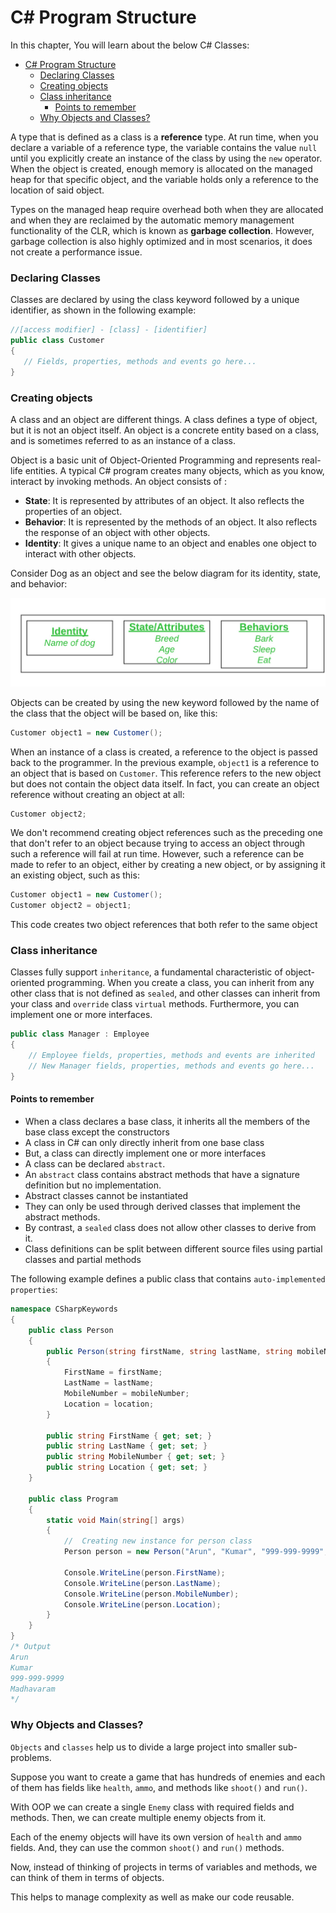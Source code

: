 # C# Program Structure

In this chapter, You will learn about the below C# Classes:

- [C# Program Structure](#c-program-structure)
    - [Declaring Classes](#declaring-classes)
    - [Creating objects](#creating-objects)
    - [Class inheritance](#class-inheritance)
      - [Points to remember](#points-to-remember)
    - [Why Objects and Classes?](#why-objects-and-classes)

A type that is defined as a class is a **reference** type. At run time, when you declare a variable of a reference type, the variable contains the value `null` until you explicitly create an instance of the class by using the `new` operator. When the object is created, enough memory is allocated on the managed heap for that specific object, and the variable holds only a reference to the location of said object. 

Types on the managed heap require overhead both when they are allocated and when they are reclaimed by the automatic memory management functionality of the CLR, which is known as **garbage collection**. However, garbage collection is also highly optimized and in most scenarios, it does not create a performance issue.

### Declaring Classes
Classes are declared by using the class keyword followed by a unique identifier, as shown in the following example:

```cs
//[access modifier] - [class] - [identifier]
public class Customer
{
   // Fields, properties, methods and events go here...
}
```

### Creating objects

A class and an object are different things. A class defines a type of object, but it is not an object itself. An object is a concrete entity based on a class, and is sometimes referred to as an instance of a class.

Object is a basic unit of Object-Oriented Programming and represents real-life entities. A typical C# program creates many objects, which as you know, interact by invoking methods. An object consists of : 

* **State**: It is represented by attributes of an object. It also reflects the properties of an object.
* **Behavior**: It is represented by the methods of an object. It also reflects the response of an object with other objects.
* **Identity**: It gives a unique name to an object and enables one object to interact with other objects.

Consider Dog as an object and see the below diagram for its identity, state, and behavior:

![Object](../CSharpClasses/Images/Obj.jpg)


Objects can be created by using the new keyword followed by the name of the class that the object will be based on, like this:

```cs
Customer object1 = new Customer();
```

When an instance of a class is created, a reference to the object is passed back to the programmer. In the previous example, `object1` is a reference to an object that is based on `Customer`. This reference refers to the new object but does not contain the object data itself. In fact, you can create an object reference without creating an object at all:

```cs
Customer object2;
 ```

 We don't recommend creating object references such as the preceding one that don't refer to an object because trying to access an object through such a reference will fail at run time. However, such a reference can be made to refer to an object, either by creating a new object, or by assigning it an existing object, such as this:

```cs
Customer object1 = new Customer();
Customer object2 = object1;
 ```

 This code creates two object references that both refer to the same object

 ### Class inheritance

 Classes fully support `inheritance`, a fundamental characteristic of object-oriented programming. When you create a class, you can inherit from any other class that is not defined as `sealed`, and other classes can inherit from your class and `override` class `virtual` methods. Furthermore, you can implement one or more interfaces.

```cs
public class Manager : Employee
{
    // Employee fields, properties, methods and events are inherited
    // New Manager fields, properties, methods and events go here...
}
```

#### Points to remember
* When a class declares a base class, it inherits all the members of the base class except the constructors
* A class in C# can only directly inherit from one base class
* But, a class can directly implement one or more interfaces
* A class can be declared `abstract`. 
* An `abstract` class contains abstract methods that have a signature definition but no implementation.
* Abstract classes cannot be instantiated
* They can only be used through derived classes that implement the abstract methods.
* By contrast, a `sealed` class does not allow other classes to derive from it.
* Class definitions can be split between different source files using partial classes and partial methods

The following example defines a public class that contains `auto-implemented properties`:

```cs
namespace CSharpKeywords
{
    public class Person
    {
        public Person(string firstName, string lastName, string mobileNumber, string location)
        {
            FirstName = firstName;
            LastName = lastName;
            MobileNumber = mobileNumber;
            Location = location;
        }

        public string FirstName { get; set; }
        public string LastName { get; set; }
        public string MobileNumber { get; set; }
        public string Location { get; set; }
    }

    public class Program
    {
        static void Main(string[] args)
        {
            //  Creating new instance for person class
            Person person = new Person("Arun", "Kumar", "999-999-9999", "Madhavaram"); 

            Console.WriteLine(person.FirstName);
            Console.WriteLine(person.LastName);
            Console.WriteLine(person.MobileNumber);
            Console.WriteLine(person.Location);
        }      
    }  
}
/* Output
Arun
Kumar
999-999-9999
Madhavaram
*/
```

### Why Objects and Classes?
`Objects` and `classes` help us to divide a large project into smaller sub-problems.

Suppose you want to create a game that has hundreds of enemies and each of them has fields like `health`, `ammo`, and methods like `shoot()` and `run()`.

With OOP we can create a single `Enemy` class with required fields and methods. Then, we can create multiple enemy objects from it.

Each of the enemy objects will have its own version of `health` and `ammo` fields. And, they can use the common `shoot()` and `run()` methods.

Now, instead of thinking of projects in terms of variables and methods, we can think of them in terms of objects.

This helps to manage complexity as well as make our code reusable.